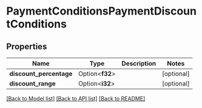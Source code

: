 # PaymentConditionsPaymentDiscountConditions

## Properties

Name | Type | Description | Notes
------------ | ------------- | ------------- | -------------
**discount_percentage** | Option<**f32**> |  | [optional]
**discount_range** | Option<**i32**> |  | [optional]

[[Back to Model list]](../README.md#documentation-for-models) [[Back to API list]](../README.md#documentation-for-api-endpoints) [[Back to README]](../README.md)


